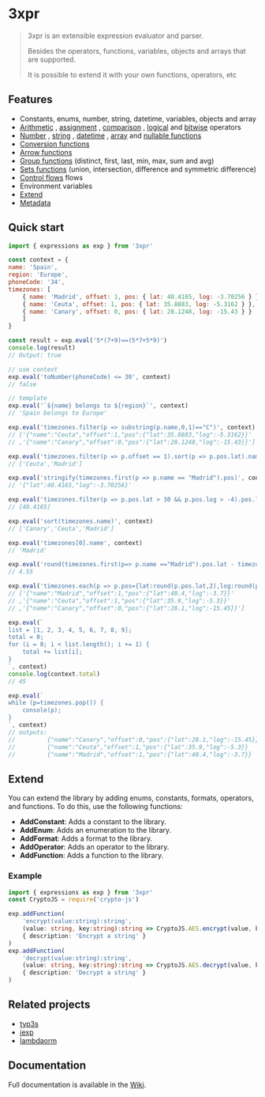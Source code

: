 # 3xpr

>3xpr is an extensible expression evaluator and parser.
>
>Besides the operators, functions, variables, objects and arrays that are supported.
>
>It is possible to extend it with your own functions, operators, etc

## Features

- Constants, enums, number, string, datetime, variables, objects and array
- [Arithmetic](https://github.com/data7expressions/3xpr/wiki/Arithmetic)
, [assignment](https://github.com/data7expressions/3xpr/wiki/Assignment)
, [comparison](https://github.com/data7expressions/3xpr/wiki/Comparison)
, [logical](https://github.com/data7expressions/3xpr/wiki/Logical)
and [bitwise](https://github.com/data7expressions/3xpr/wiki/Bitwise) operators
- [Number](https://github.com/data7expressions/3xpr/wiki/Numeric)
, [string](https://github.com/data7expressions/3xpr/wiki/String)
,	[datetime](https://github.com/data7expressions/3xpr/wiki/DateTime)
, [array](https://github.com/data7expressions/3xpr/wiki/Array)
and [nullable functions](https://github.com/data7expressions/3xpr/wiki/Nullable)
- [Conversion functions](https://github.com/data7expressions/3xpr/wiki/Conversion)
- [Arrow functions](https://github.com/data7expressions/3xpr/wiki/Arrow)
- [Group functions](https://github.com/data7expressions/3xpr/wiki/Group) (distinct, first, last, min, max, sum and avg)
- [Sets functions](https://github.com/data7expressions/3xpr/wiki/Sets) (union, intersection, difference and symmetric difference)
- [Control flows](https://github.com/data7expressions/3xpr/wiki/Flows) flows
- Environment variables
- [Extend](https://github.com/data7expressions/3xpr/wiki/Extend)
- [Metadata](https://github.com/data7expressions/3xpr/wiki/Metadata)

## Quick start

```javascript
import { expressions as exp } from '3xpr'

const context = {
name: 'Spain',
region: 'Europe',
phoneCode: '34',
timezones: [
	{ name: 'Madrid', offset: 1, pos: { lat: 40.4165, log: -3.70256 } },
	{ name: 'Ceuta', offset: 1, pos: { lat: 35.8883, log: -5.3162 } },
	{ name: 'Canary', offset: 0, pos: { lat: 28.1248, log: -15.43 } }
	]
}

const result = exp.eval('5*(7+9)==(5*7+5*9)')
console.log(result)
// Output: true

// use context
exp.eval('toNumber(phoneCode) <= 30', context)
// false

// template
exp.eval('`${name} belongs to ${region}`', context)
// 'Spain belongs to Europe'

exp.eval('timezones.filter(p => substring(p.name,0,1)=="C")', context)
// ['{"name":"Ceuta","offset":1,"pos":{"lat":35.8883,"log":-5.3162}}'
// ,'{"name":"Canary","offset":0,"pos":{"lat":28.1248,"log":-15.43}}']

exp.eval('timezones.filter(p => p.offset == 1).sort(p => p.pos.lat).name', context)
// ['Ceuta','Madrid']

exp.eval('stringify(timezones.first(p => p.name == "Madrid").pos)', context)
// '{"lat":40.4165,"log":-3.70256}'

exp.eval('timezones.filter(p => p.pos.lat > 30 && p.pos.log > -4).pos.lat', context)
// [40.4165]

exp.eval('sort(timezones.name)', context)
// ['Canary','Ceuta','Madrid']

exp.eval('timezones[0].name', context)
// 'Madrid'

exp.eval('round(timezones.first(p=> p.name =="Madrid").pos.lat - timezones.first(p=> p.name =="Ceuta").pos.lat,2)', context)
// 4.55

exp.eval('timezones.each(p => p.pos={lat:round(p.pos.lat,2),log:round(p.pos.log,2)}).map(p=> stringify(p))', context)
// ['{"name":"Madrid","offset":1,"pos":{"lat":40.4,"log":-3.7}}'
// ,'{"name":"Ceuta","offset":1,"pos":{"lat":35.9,"log":-5.3}}'
// ,'{"name":"Canary","offset":0,"pos":{"lat":28.1,"log":-15.45}}']

exp.eval(`
list = [1, 2, 3, 4, 5, 6, 7, 8, 9];
total = 0;
for (i = 0; i < list.length(); i += 1) {
	total += list[i];
}
`, context)
console.log(context.total)
// 45

exp.eval(`
while (p=timezones.pop()) {
	console(p);
}
`, context)
// outputs:
//         {"name":"Canary","offset":0,"pos":{"lat":28.1,"log":-15.45}}
//         {"name":"Ceuta","offset":1,"pos":{"lat":35.9,"log":-5.3}}
//         {"name":"Madrid","offset":1,"pos":{"lat":40.4,"log":-3.7}}
```

## Extend

You can extend the library by adding enums, constants, formats, operators, and functions.
To do this, use the following functions:

- **AddConstant**: Adds a constant to the library.
- **AddEnum**: Adds an enumeration to the library.
- **AddFormat**: Adds a format to the library.
- **AddOperator**: Adds an operator to the library.
- **AddFunction**: Adds a function to the library.

### Example

```typescript
import { expressions as exp } from '3xpr'
const CryptoJS = require('crypto-js')

exp.addFunction(
	'encrypt(value:string):string',
	(value: string, key:string):string => CryptoJS.AES.encrypt(value, key).toString(),
	{ description: 'Encrypt a string' }
)
exp.addFunction(
	'decrypt(value:string):string', 
	(value: string, key:string):string => CryptoJS.AES.decrypt(value, key).toString(CryptoJS.enc.Utf8),
	{ description: 'Decrypt a string' }
)
```

## Related projects

- [typ3s](https://www.npmjs.com/package/typ3s)
- [jexp](https://www.npmjs.com/package/jexp)
- [lambdaorm](https://www.npmjs.com/package/lambdaorm)

## Documentation

Full documentation is available in the [Wiki](https://github.com/data7expressions/3xpr/wiki).

